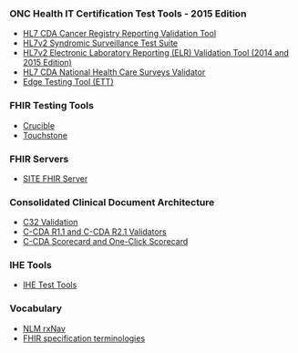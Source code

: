 ### ONC Health IT Certification Test Tools - 2015 Edition

* <a href="https://cda-validation.nist.gov/cda-validation/muCRV.html" target="_blank">HL7 CDA Cancer Registry Reporting Validation Tool</a>
* <a href="https://hl7v2-ss-r2-testing.nist.gov/ss-r2/#/home" target="_blank">HL7v2 Syndromic Surveillance Test Suite</a>
* <a href="https://hl7v2-elr-testing.nist.gov/mu-elr/" target="_blank">HL7v2 Electronic Laboratory Reporting (ELR) Validation Tool (2014 and 2015 Edition)</a>
* <a href="https://cda-validation.nist.gov/cda-validation/muNHCS.html" target="_blank">HL7 CDA National Health Care Surveys Validator</a>
* <a href="https://ett.healthit.gov/ett" target="_blank">Edge Testing Tool (ETT)</a>

### FHIR Testing Tools

* <a href="https://projectcrucible.org/" target="_blank"> Crucible</a>
* <a href="http://www.aegis.net/touchstone.html" target="_blank"> Touchstone</a>

### FHIR Servers

* <a href="https://site.healthit.gov/sandbox-fhir" target="_blank">SITE FHIR Server</a>

### Consolidated Clinical Document Architecture

* <a href="http://cda-validation.nist.gov/cda-validation/validation.html" target="_blank">C32 Validation</a>
* <a href="https://site.healthit.gov/sandbox-ccda/ccda-validator" target="_blank">C-CDA R1.1 and C-CDA R2.1 Validators</a>
* <a href="https://site.healthit.gov/sandbox-ccda" target="_blank">C-CDA Scorecard and One-Click Scorecard</a>

### IHE Tools 

* <a href="https://www.ihe.net/Testing_Tools/" target="_blank">IHE Test Tools</a>

### Vocabulary

* <a href="https://rxnav.nlm.nih.gov" target="_blank">NLM rxNav</a>
* <a href="http://hl7.org/fhir/terminologies-systems.html" target="_blank">FHIR specification terminologies</a> 
